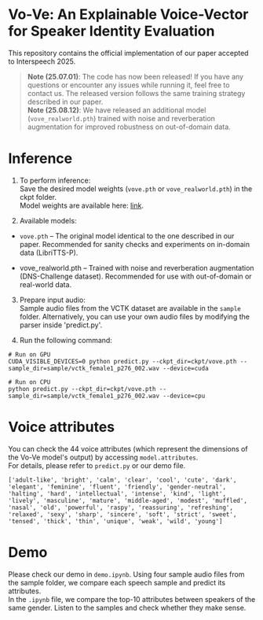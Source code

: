# Vo-Ve: An Explainable Voice-Vector for Speaker Identity Evaluation
This repository contains the official implementation of our paper accepted to Interspeech 2025.

> **Note (25.07.01)**: The code has now been released! If you have any questions or encounter any issues while running it, feel free to contact us. The released version follows the same training strategy described in our paper.\
> **Note (25.08.12)**: We have released an additional model (`vove_realworld.pth`) trained with noise and reverberation augmentation for improved robustness on out-of-domain data.

# Inference
1. To perform inference:\
Save the desired model weights (`vove.pth` or `vove_realworld.pth`) in the ckpt folder.\
Model weights are available here: [link](https://drive.google.com/drive/folders/1AIDdJ1WQ2LkOzC1zRSwp-gGeob1gLu-9?usp=sharing).

2. Available models:
  * `vove.pth` – The original model identical to the one described in our paper. Recommended for sanity checks and experiments on in-domain data (LibriTTS-P).
  
  * vove_realworld.pth – Trained with noise and reverberation augmentation (DNS-Challenge dataset). Recommended for use with out-of-domain or real-world data.

3. Prepare input audio:\
Sample audio files from the VCTK dataset are available in the `sample` folder.
Alternatively, you can use your own audio files by modifying the parser inside 'predict.py'.

4. Run the following command:
```
# Run on GPU
CUDA_VISIBLE_DEVICES=0 python predict.py --ckpt_dir=ckpt/vove.pth --sample_dir=sample/vctk_female1_p276_002.wav --device=cuda

# Run on CPU
python predict.py --ckpt_dir=ckpt/vove.pth --sample_dir=sample/vctk_female1_p276_002.wav --device=cpu
```

# Voice attributes
You can check the 44 voice attributes (which represent the dimensions of the Vo-Ve model's output) by accessing `model.attributes`.\
For details, please refer to `predict.py` or our demo file.
```
['adult-like', 'bright', 'calm', 'clear', 'cool', 'cute', 'dark', 'elegant', 'feminine', 'fluent', 'friendly', 'gender-neutral', 'halting', 'hard', 'intellectual', 'intense', 'kind', 'light', 'lively', 'masculine', 'mature', 'middle-aged', 'modest', 'muffled', 'nasal', 'old', 'powerful', 'raspy', 'reassuring', 'refreshing', 'relaxed', 'sexy', 'sharp', 'sincere', 'soft', 'strict', 'sweet', 'tensed', 'thick', 'thin', 'unique', 'weak', 'wild', 'young']
```

# Demo
Please check our demo in `demo.ipynb`. Using four sample audio files from the sample folder, we compare each speech sample and predict its attributes.\
In the `.ipynb` file, we compare the top-10 attributes between speakers of the same gender. Listen to the samples and check whether they make sense.
